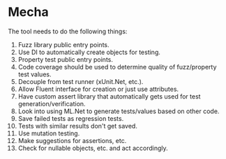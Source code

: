 # Mecha

The tool needs to do the following things:
1. Fuzz library public entry points.
2. Use DI to automatically create objects for testing.
3. Property test public entry points.
4. Code coverage should be used to determine quality of fuzz/property test values.
5. Decouple from test runner (xUnit.Net, etc.).
6. Allow Fluent interface for creation or just use attributes.
7. Have custom assert library that automatically gets used for test generation/verification.
8. Look into using ML.Net to generate tests/values based on other code.
9. Save failed tests as regression tests.
10. Tests with similar results don't get saved.
11. Use mutation testing.
12. Make suggestions for assertions, etc.
13. Check for nullable objects, etc. and act accordingly.
